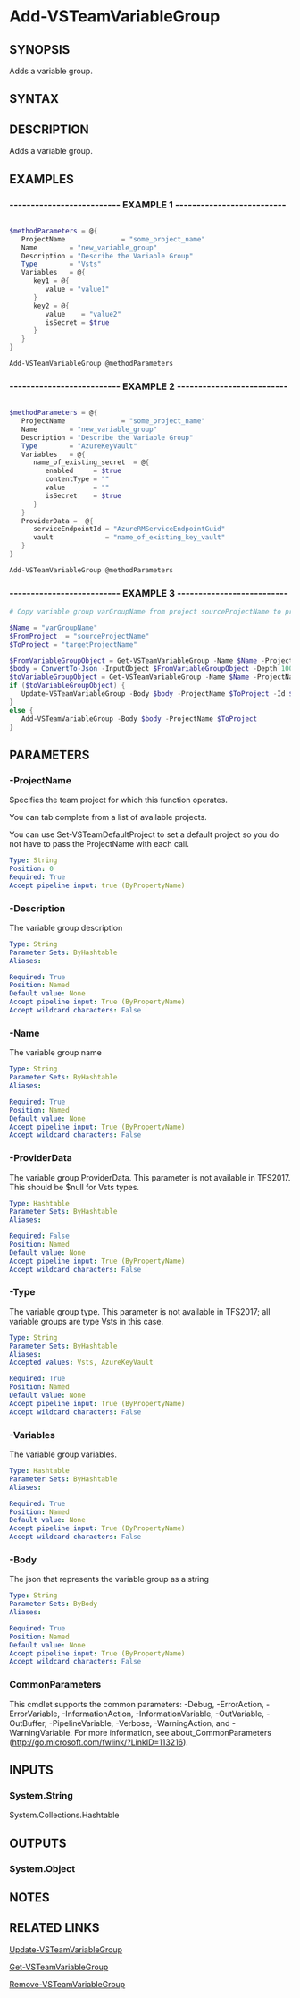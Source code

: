 


# Add-VSTeamVariableGroup

## SYNOPSIS

Adds a variable group.

## SYNTAX

## DESCRIPTION

Adds a variable group.

## EXAMPLES

### -------------------------- EXAMPLE 1 --------------------------

```powershell

$methodParameters = @{
   ProjectName              = "some_project_name"
   Name        = "new_variable_group"
   Description = "Describe the Variable Group"
   Type        = "Vsts"
   Variables   = @{
      key1 = @{
         value = "value1"
      }
      key2 = @{
         value    = "value2"
         isSecret = $true
      }
   }
}

Add-VSTeamVariableGroup @methodParameters
```

### -------------------------- EXAMPLE 2 --------------------------

```powershell

$methodParameters = @{
   ProjectName              = "some_project_name"
   Name        = "new_variable_group"
   Description = "Describe the Variable Group"
   Type        = "AzureKeyVault"
   Variables   = @{
      name_of_existing_secret  = @{
         enabled     = $true
         contentType = ""
         value       = ""
         isSecret    = $true
      }
   }
   ProviderData =  @{
      serviceEndpointId = "AzureRMServiceEndpointGuid"
      vault             = "name_of_existing_key_vault"
   }
}

Add-VSTeamVariableGroup @methodParameters
```

### -------------------------- EXAMPLE 3 --------------------------

```powershell
# Copy variable group varGroupName from project sourceProjectName to project targetProjectName.  If varGroupName already exists, we'll update it; else, we'll add it.

$Name = "varGroupName"
$FromProject  = "sourceProjectName"
$ToProject = "targetProjectName"

$FromVariableGroupObject = Get-VSTeamVariableGroup -Name $Name -ProjectName $FromProject
$body = ConvertTo-Json -InputObject $FromVariableGroupObject -Depth 100 -Compress
$toVariableGroupObject = Get-VSTeamVariableGroup -Name $Name -ProjectName $ToProject
if ($toVariableGroupObject) {
   Update-VSTeamVariableGroup -Body $body -ProjectName $ToProject -Id $toVariableGroupObject.id
}
else {
   Add-VSTeamVariableGroup -Body $body -ProjectName $ToProject   
}

```

## PARAMETERS

### -ProjectName

Specifies the team project for which this function operates.

You can tab complete from a list of available projects.

You can use Set-VSTeamDefaultProject to set a default project so
you do not have to pass the ProjectName with each call.

```yaml
Type: String
Position: 0
Required: True
Accept pipeline input: true (ByPropertyName)
```

### -Description

The variable group description

```yaml
Type: String
Parameter Sets: ByHashtable
Aliases:

Required: True
Position: Named
Default value: None
Accept pipeline input: True (ByPropertyName)
Accept wildcard characters: False
```

### -Name

The variable group name

```yaml
Type: String
Parameter Sets: ByHashtable
Aliases:

Required: True
Position: Named
Default value: None
Accept pipeline input: True (ByPropertyName)
Accept wildcard characters: False
```

### -ProviderData

The variable group ProviderData.  This parameter is not available in TFS2017. This should be $null for Vsts types.

```yaml
Type: Hashtable
Parameter Sets: ByHashtable
Aliases:

Required: False
Position: Named
Default value: None
Accept pipeline input: True (ByPropertyName)
Accept wildcard characters: False
```

### -Type

The variable group type.  This parameter is not available in TFS2017; all variable groups are type Vsts in this case.

```yaml
Type: String
Parameter Sets: ByHashtable
Aliases:
Accepted values: Vsts, AzureKeyVault

Required: True
Position: Named
Default value: None
Accept pipeline input: True (ByPropertyName)
Accept wildcard characters: False
```

### -Variables

The variable group variables.

```yaml
Type: Hashtable
Parameter Sets: ByHashtable
Aliases:

Required: True
Position: Named
Default value: None
Accept pipeline input: True (ByPropertyName)
Accept wildcard characters: False
```

### -Body

The json that represents the variable group as a string

```yaml
Type: String
Parameter Sets: ByBody
Aliases:

Required: True
Position: Named
Default value: None
Accept pipeline input: True (ByPropertyName)
Accept wildcard characters: False
```

### CommonParameters

This cmdlet supports the common parameters: -Debug, -ErrorAction, -ErrorVariable, -InformationAction, -InformationVariable, -OutVariable, -OutBuffer, -PipelineVariable, -Verbose, -WarningAction, and -WarningVariable.
For more information, see about_CommonParameters (http://go.microsoft.com/fwlink/?LinkID=113216).

## INPUTS

### System.String

System.Collections.Hashtable

## OUTPUTS

### System.Object

## NOTES

## RELATED LINKS

[Update-VSTeamVariableGroup](Update-VSTeamVariableGroup.md)

[Get-VSTeamVariableGroup](Get-VSTeamVariableGroup.md)

[Remove-VSTeamVariableGroup](Remove-VSTeamVariableGroup.md)

